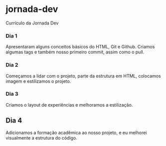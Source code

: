 # jornada-dev
Currículo da Jornada Dev


### Dia 1
  Apresentaram alguns conceitos básicos do HTML, Git e Github. Criamos algumas tags e também nosso primeiro commit, assim como o pull.
  

### Dia 2
  Começamos a lidar com o projeto, parte da estrutura em HTML, colocamos imagem e estilizamos o projeto.


### Dia 3
  Criamos o layout de experiências e melhoramos a estilização.

## Dia 4
  Adicionamos a formação acadêmica ao nosso projeto, e eu melhorei visualmente a estrutura do código.
